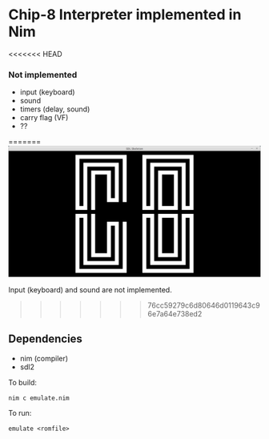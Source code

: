 # Chip-8 Interpreter implemented in Nim

<<<<<<< HEAD

### Not implemented
- input (keyboard)
- sound
- timers (delay, sound)
- carry flag (VF)
- ??

=======
![screen](screen.png)

Input (keyboard) and sound are not implemented.
>>>>>>> 76cc59279c6d80646d0119643c96e7a64e738ed2

## Dependencies
- nim (compiler)
- sdl2

To build:
```
nim c emulate.nim
```

To run:
```
emulate <romfile>
```
